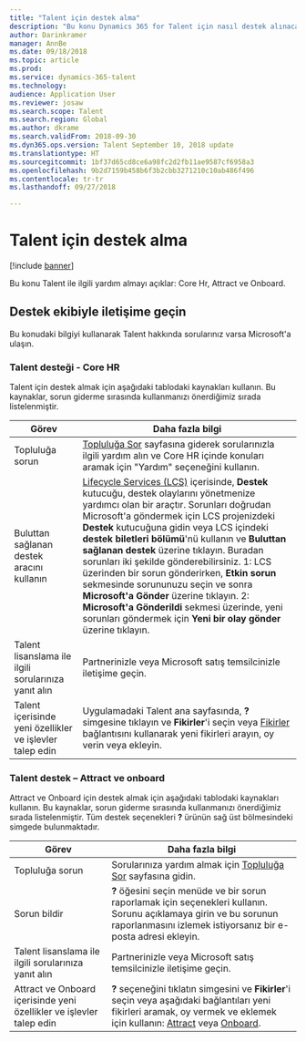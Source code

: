 ```yaml
---
title: "Talent için destek alma"
description: "Bu konu Dynamics 365 for Talent için nasıl destek alınacağını açıklar."
author: Darinkramer
manager: AnnBe
ms.date: 09/18/2018
ms.topic: article
ms.prod: 
ms.service: dynamics-365-talent
ms.technology: 
audience: Application User
ms.reviewer: josaw
ms.search.scope: Talent
ms.search.region: Global
ms.author: dkrame
ms.search.validFrom: 2018-09-30
ms.dyn365.ops.version: Talent September 10, 2018 update
ms.translationtype: HT
ms.sourcegitcommit: 1bf37d65cd8ce6a98fc2d2fb11ae9587cf6958a3
ms.openlocfilehash: 9b2d7159b458b6f3b2cbb3271210c10ab486f496
ms.contentlocale: tr-tr
ms.lasthandoff: 09/27/2018

---
```


# <a name="get-support-for-talent"></a>Talent için destek alma

[!include [banner](includes/banner.md)]

Bu konu Talent ile ilgili yardım almayı açıklar: Core Hr, Attract ve Onboard.

<a name="contact-support"></a>Destek ekibiyle iletişime geçin
---------------

Bu konudaki bilgiyi kullanarak Talent hakkında sorularınız varsa Microsoft'a ulaşın.

### <a name="talent-support---core-hr"></a>Talent desteği - Core HR

Talent için destek almak için aşağıdaki tablodaki kaynakları kullanın. Bu kaynaklar, sorun giderme sırasında kullanmanızı önerdiğimiz sırada listelenmiştir.

| **Görev**                                                | **Daha fazla bilgi**                                                                                                                                                                                                                                                                                                                                                                                                                                                                                                                                            |
|---------------------------------------------------------|-----------------------------------------------------------------------------------------------------------------------------------------------------------------------------------------------------------------------------------------------------------------------------------------------------------------------------------------------------------------------------------------------------------------------------------------------------------------------------------------------------------------------------------------------------------------|
| Topluluğa sorun                                      | [Topluluğa Sor](https://community.dynamics.com/365/talent) sayfasına giderek sorularınızla ilgili yardım alın ve Core HR içinde konuları aramak için "Yardım" seçeneğini kullanın.                                                                                                                                                                                                                                                                                                                                                                                  |
| Buluttan sağlanan destek aracını kullanın                     | [Lifecycle Services (LCS)](https://lcs.dynamics.com/) içerisinde, **Destek** kutucuğu, destek olaylarını yönetmenize yardımcı olan bir araçtır. Sorunları doğrudan Microsoft'a göndermek için LCS projenizdeki **Destek** kutucuğuna gidin veya LCS içindeki **destek biletleri bölümü**'nü kullanın ve **Buluttan sağlanan destek** üzerine tıklayın. Buradan sorunları iki şekilde gönderebilirsiniz. 1: LCS üzerinden bir sorun gönderirken, **Etkin sorun** sekmesinde sorununuzu seçin ve sonra **Microsoft'a Gönder** üzerine tıklayın. 2: **Microsoft'a Gönderildi** sekmesi üzerinde, yeni sorunları göndermek için **Yeni bir olay gönder** üzerine tıklayın. |
| Talent lisanslama ile ilgili sorularınıza yanıt alın         | Partnerinizle veya Microsoft satış temsilcinizle iletişime geçin.                                                                                                                                                                                                                                                                                                                                                                                                                                                                                                         |
| Talent içerisinde yeni özellikler ve işlevler talep edin | Uygulamadaki Talent ana sayfasında, **?** simgesine tıklayın ve **Fikirler**'i seçin veya [Fikirler](https://powerusers.microsoft.com/t5/Ideas-for-Human-Resources/idb-p/HumanResources) bağlantısını kullanarak yeni fikirleri arayın, oy verin veya ekleyin.                                                                                                                                                                                                                                                                                                                      |

### <a name="talent-support--attract-and-onboard"></a>Talent destek – Attract ve onboard

Attract ve Onboard için destek almak için aşağıdaki tablodaki kaynakları kullanın. Bu kaynaklar, sorun giderme sırasında kullanmanızı önerdiğimiz sırada listelenmiştir. Tüm destek seçenekleri **?** ürünün sağ üst bölmesindeki simgede bulunmaktadır.

| **Görev**                                                                | **Daha fazla bilgi**                                                                                                                                                                                                                                                                           |
|-------------------------------------------------------------------------|------------------------------------------------------------------------------------------------------------------------------------------------------------------------------------------------------------------------------------------------------------------------------------------------|
| Topluluğa sorun                                                      | Sorularınıza yardım almak için [Topluluğa Sor](https://community.dynamics.com/365/talent) sayfasına gidin.                                                                                                                                                                                |
| Sorun bildir                                                        | **?** öğesini seçin menüde ve bir sorun raporlamak için seçenekleri kullanın. Sorunu açıklamaya girin ve bu sorunun raporlanmasını izlemek istiyorsanız bir e-posta adresi ekleyin.                                                                                           |
| Talent lisanslama ile ilgili sorularınıza yanıt alın                         | Partnerinizle veya Microsoft satış temsilcinizle iletişime geçin.                                                                                                                                                                                                                                        |
| Attract ve Onboard içerisinde yeni özellikler ve işlevler talep edin | **?** seçeneğini tıklatın simgesini ve **Fikirler**'i seçin veya aşağıdaki bağlantıları yeni fikirleri aramak, oy vermek ve eklemek için kullanın: [Attract](https://powerusers.microsoft.com/t5/Ideas-for-Attract/idb-p/Attract) veya [Onboard](https://powerusers.microsoft.com/t5/Ideas-for-Onboard/idb-p/Onboard). |

